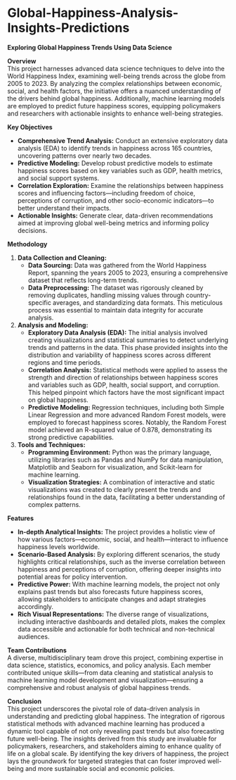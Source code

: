# Global-Happiness-Analysis-Insights-Predictions
**Exploring Global Happiness Trends Using Data Science**

**Overview**  
This project harnesses advanced data science techniques to delve into the World Happiness Index, examining well-being trends across the globe from 2005 to 2023. By analyzing the complex relationships between economic, social, and health factors, the initiative offers a nuanced understanding of the drivers behind global happiness. Additionally, machine learning models are employed to predict future happiness scores, equipping policymakers and researchers with actionable insights to enhance well-being strategies.

**Key Objectives**  
- **Comprehensive Trend Analysis:** Conduct an extensive exploratory data analysis (EDA) to identify trends in happiness across 165 countries, uncovering patterns over nearly two decades.
- **Predictive Modeling:** Develop robust predictive models to estimate happiness scores based on key variables such as GDP, health metrics, and social support systems.
- **Correlation Exploration:** Examine the relationships between happiness scores and influencing factors—including freedom of choice, perceptions of corruption, and other socio-economic indicators—to better understand their impacts.
- **Actionable Insights:** Generate clear, data-driven recommendations aimed at improving global well-being metrics and informing policy decisions.

**Methodology**  
1. **Data Collection and Cleaning:**  
   - **Data Sourcing:** Data was gathered from the World Happiness Report, spanning the years 2005 to 2023, ensuring a comprehensive dataset that reflects long-term trends.  
   - **Data Preprocessing:** The dataset was rigorously cleaned by removing duplicates, handling missing values through country-specific averages, and standardizing data formats. This meticulous process was essential to maintain data integrity for accurate analysis.
2. **Analysis and Modeling:**  
   - **Exploratory Data Analysis (EDA):** The initial analysis involved creating visualizations and statistical summaries to detect underlying trends and patterns in the data. This phase provided insights into the distribution and variability of happiness scores across different regions and time periods.  
   - **Correlation Analysis:** Statistical methods were applied to assess the strength and direction of relationships between happiness scores and variables such as GDP, health, social support, and corruption. This helped pinpoint which factors have the most significant impact on global happiness.  
   - **Predictive Modeling:** Regression techniques, including both Simple Linear Regression and more advanced Random Forest models, were employed to forecast happiness scores. Notably, the Random Forest model achieved an R-squared value of 0.878, demonstrating its strong predictive capabilities.
3. **Tools and Techniques:**  
   - **Programming Environment:** Python was the primary language, utilizing libraries such as Pandas and NumPy for data manipulation, Matplotlib and Seaborn for visualization, and Scikit-learn for machine learning.  
   - **Visualization Strategies:** A combination of interactive and static visualizations was created to clearly present the trends and relationships found in the data, facilitating a better understanding of complex patterns.

**Features**  
- **In-depth Analytical Insights:** The project provides a holistic view of how various factors—economic, social, and health—interact to influence happiness levels worldwide.  
- **Scenario-Based Analysis:** By exploring different scenarios, the study highlights critical relationships, such as the inverse correlation between happiness and perceptions of corruption, offering deeper insights into potential areas for policy intervention.  
- **Predictive Power:** With machine learning models, the project not only explains past trends but also forecasts future happiness scores, allowing stakeholders to anticipate changes and adapt strategies accordingly.  
- **Rich Visual Representations:** The diverse range of visualizations, including interactive dashboards and detailed plots, makes the complex data accessible and actionable for both technical and non-technical audiences.

**Team Contributions**  
A diverse, multidisciplinary team drove this project, combining expertise in data science, statistics, economics, and policy analysis. Each member contributed unique skills—from data cleaning and statistical analysis to machine learning model development and visualization—ensuring a comprehensive and robust analysis of global happiness trends.

**Conclusion**  
This project underscores the pivotal role of data-driven analysis in understanding and predicting global happiness. The integration of rigorous statistical methods with advanced machine learning has produced a dynamic tool capable of not only revealing past trends but also forecasting future well-being. The insights derived from this study are invaluable for policymakers, researchers, and stakeholders aiming to enhance quality of life on a global scale. By identifying the key drivers of happiness, the project lays the groundwork for targeted strategies that can foster improved well-being and more sustainable social and economic policies.
